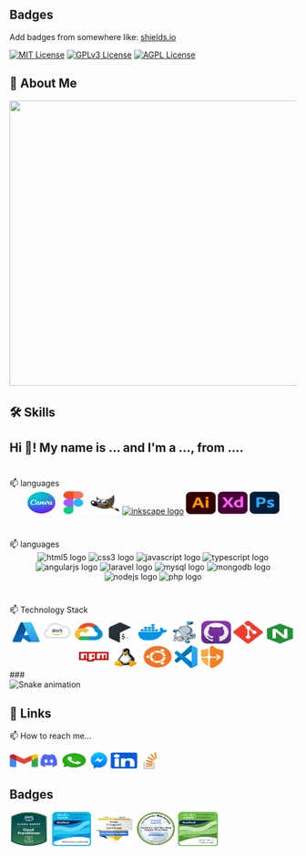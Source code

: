 
## Badges

Add badges from somewhere like: [shields.io](https://shields.io/)

[![MIT License](https://img.shields.io/badge/License-MIT-green.svg)](https://choosealicense.com/licenses/mit/)
[![GPLv3 License](https://img.shields.io/badge/License-GPL%20v3-yellow.svg)](https://opensource.org/licenses/)
[![AGPL License](https://img.shields.io/badge/license-AGPL-blue.svg)](http://www.gnu.org/licenses/agpl-3.0)

## 🚀 About Me

<div align="center">
    <img src="./icon/gitbanner.gif" width="1000" height="500"/>
</div>

## 🛠 Skills

<h2 align="left">Hi 👋! My name is ... and I'm a ..., from ....</h2>

###

<br clear="both">
📫 languages
<div align="center">
  <a href="https://www.canva.com/" target="_blank" title="Canva"><img src="./icon/canva.svg" height="40" width="52" alt="canva logo"  /></a>
  <a href="https://www.figma.com/" target="_blank" title="Figma"><img src="./icon/figma.svg" height="40" width="52" alt="figma logo"  /></a>
  <a href="https://www.gimp.org/" target="_blank" title="GIMP"><img src="./icon/gimp.svg" height="40" width="52" alt="gimp logo"  /></a>
  <a href="https://inkscape.org/" target="_blank" title="Inkscape"><img src="./icon/inkscape.svg" height="40" width="52" alt="inkscape logo"  /></a>
  <a href="https://www.adobe.com/products/illustrator.html" target="_blank" title="Adobe Illustrator"><img src="./icon/ai.svg" height="40" width="52" alt="ai logo"  /></a>
  <a href="https://www.adobe.com/products/xd.html" target="_blank" title="Adobe XD"><img src="./icon/xd.svg" height="40" width="52" alt="xd logo"  /></a>
  <a href="https://www.adobe.com/products/photoshop.html" target="_blank" title="Adobe Photoshop"><img src="./icon/ps.svg" height="40" width="52" alt="photoshop logo"  /></a>

</div>

###

<br clear="both">
📫 languages
<div align="center">
  <img src="https://cdn.jsdelivr.net/gh/devicons/devicon/icons/html5/html5-original.svg" height="30" width="42" alt="html5 logo"  />
  <img src="https://cdn.jsdelivr.net/gh/devicons/devicon/icons/css3/css3-original.svg" height="30" width="42" alt="css3 logo"  />
  <img src="https://cdn.jsdelivr.net/gh/devicons/devicon/icons/javascript/javascript-original.svg" height="30" width="42" alt="javascript logo"  />
  <img src="https://cdn.jsdelivr.net/gh/devicons/devicon/icons/typescript/typescript-plain.svg" height="30" width="42" alt="typescript logo"  />
  <img src="https://cdn.jsdelivr.net/gh/devicons/devicon/icons/angularjs/angularjs-original.svg" height="30" width="42" alt="angularjs logo"  />
  <img src="https://cdn.jsdelivr.net/gh/devicons/devicon/icons/laravel/laravel-plain.svg" height="30" width="42" alt="laravel logo"  />
  <img src="https://cdn.jsdelivr.net/gh/devicons/devicon/icons/mysql/mysql-original.svg" height="30" width="42" alt="mysql logo"  />
  <img src="https://cdn.jsdelivr.net/gh/devicons/devicon/icons/mongodb/mongodb-original.svg" height="30" width="42" alt="mongodb logo"  />
  <img src="https://cdn.jsdelivr.net/gh/devicons/devicon/icons/nodejs/nodejs-original.svg" height="30" width="42" alt="nodejs logo"  />
  <img src="https://cdn.jsdelivr.net/gh/devicons/devicon/icons/php/php-original.svg" height="30" width="42" alt="php logo"  />
</div>

###

<br clear="both">
📫 Technology Stack
<div align="center">
<a href="https://azure.com" title="Microsoft Azure"><img src="./icon/azure.svg" height="40" width="52" alt="azure logo" /></a>
<a href="https://aws.amazon.com" title="Amazon Web Services"><img src="./icon/aws.svg" height="45" width="50" alt="amazonwebservices logo" /></a>
<a href="https://cloud.google.com/" title="Google Cloud Platform"><img src="./icon/gcp.svg" height="40" width="52" alt="googlecloud logo" /></a>
<a href="https://www.gnu.org/software/bash/" title="Bash"><img src="./icon/bash.svg" height="40" width="52" alt="bash logo" /></a>
<a href="https://www.docker.com/" title="Docker"><img src="./icon/docker.svg" height="40" width="52" alt="docker logo" /></a>
<a href="https://docs.docker.com/compose/" title="Docker Compose"><img src="./icon/docker-compose.svg" height="40" width="52" alt="docker-compose logo" /></a>
<a href="https://desktop.github.com/" title="GitHub Desktop"><img src="./icon/github-desktop.svg" height="40" width="52" alt="GitHub Desktop logo" /></a>
<a href="https://git-scm.com/" title="Git"><img src="./icon/git.svg" height="40" width="52" alt="git logo" /></a>
<a href="https://nginx.org/" title="NGINX"><img src="./icon/nginx.svg" height="35" width="52" alt="nginx logo" /></a>
<a href="https://www.npmjs.com/" title="npm"><img src="./icon/npm.svg" height="40" width="52" alt="npm logo" /></a>
<a href="https://www.linux.org/" title="Linux"><img src="./icon/linux.svg" height="35" width="52" alt="linux logo" /></a>
<a href="https://ubuntu.com/" title="Ubuntu"><img src="./icon/ubuntu.svg" height="40" width="52" alt="ubuntu logo" /></a>
<a href="https://code.visualstudio.com/" title="Visual Studio Code"><img src="./icon/vscode.png" height="40" width="" alt="vscode logo" /></a><a href="https://www.cloudflare.com/products/zero-trust/" title="Cloudflare Zero Trust"><img src="./icon/cloudflare-zero-trust.svg" height="40" width="52" alt="cloudflare-zero-trust logo" /></a>
</div>
###
<br clear="both">

<img src="https://raw.githubusercontent.com/robe/robe/blob/output/snake.svg" alt="Snake animation" />

###

## 🔗 Links

📫 How to reach me...
<div align="left">
  <a href="https://quintero.robert.t@gmail.com">
  <img src="./icon/gmail.svg" width="50" height="30" alt="gmail logo"  /></a>
  <img src="./icon/discord.svg" width="30" height="30" alt="discord logo"  />
  <img src="./icon/whatsapp.svg" width="50" height="30" alt="whatsapp logo"  />
  <a href="https://web.facebook.com/profile.php?id=100090482351192"><img src="./icon/messenger.svg" width="30" height="30" alt="whatsapp logo"  /></a>
  <a href="https://linkedin.com/in/robert-timbang-quintero">
  <img src="./icon/linkedin.svg" width="50" height="30" alt="linkedin logo"  /></a>
  <a href="https://stackoverflow.com/users/19208882/robert-t-quintero"><img src="./icon/stackoverflow.svg" width="30" height="30" alt="stackoverflow logo"  /></a>
</div>

###

## Badges
<a href="https://www.credly.com/badges/24ae5511-2887-468c-aa6a-11998cbb00f8/public_url" title="AWS Certified Cloud Practitioner"><img src="./icon/4.svg" width="70" height="60" alt="Aws logo"/></a>
<a href="https://www.credly.com/badges/535b5332-c1a5-4153-a59b-04140624c22f/public_url" title="Cisco Networking Academy - Networking Essential"><img src="./icon/5.svg" width="70" height="60" alt="Cisco Networking Academy = Networking essential"  /></a>
<a href="https://www.credly.com/badges/bd15f489-b606-4d1b-811e-41db610ea242/public_url" title="Google IT Support Professional Certificate"><img src="./icon/6.svg" width="70" height="60" alt="Google logo"  /></a>
<a href="https://www.credly.com/badges/be51ef8d-dc15-48e1-8f18-bf852ecfd49b/public_url" title="IBM Data Science Professional Certificate"><img src="./icon/7.svg" width="70" height="60" alt="IBM logo"  /></a>
<a href="https://www.credly.com/badges/c9daa737-c116-473c-82b0-94651662fdfe/public_url" title="Cisco Networking Academy - Introduction to Cybersecurity"><img src="./icon/8.svg" width="70" height="60" alt="Cisco Networking Academy  Introduction to Cybersecurity"  /></a>

